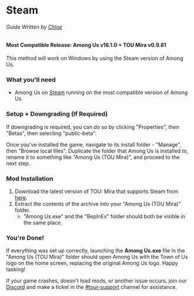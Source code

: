 
# Steam
###### Guide Written by [Chloe](https://totallychloe.carrd.co/)

#### Most Compatible Release: Among Us v16.1.0 + TOU Mira v0.9.81

This method will work on Windows by using the Steam version of Among Us.

### What you'll need

- Among Us on [Steam](https://store.steampowered.com/app/945360) running on the most compatible version of Among Us

### Setup + Downgrading (If Required)

If downgrading is required, you can do so by clicking "Properties", then "Betas", then selecting "public-beta".

Once you've installed the game, navigate to its install folder - "Manage", then "Browse local files".
Duplicate the folder that Among Us is installed to, rename it to something like "Among Us (TOU Mira)", and proceed to the next step.

### Mod Installation

1. Download the latest version of TOU: Mira that supports Steam from [here](https://github.com/AU-Avengers/TOU-Mira/releases/latest).
2. Extract the contents of the archive into your "Among Us (TOU Mira)" folder.
    - "Among Us.exe" and the "BepInEx" folder should both be visible in the same place.

### You're Done!

If everything was set up correctly, launching the **Among Us.exe** file in the "Among Us (TOU Mira)" folder should open Among Us with the Town of Us logo on the home screen, replacing the original Among Us logo. Happy tasking!

If your game crashes, doesn't load mods, or another issue occurs, join our [Discord](https://discord.gg/ugyc4EVUYZ) and make a ticket in the [#tour-support](https://discord.com/channels/890249154402586734/900986905154453504) channel for assistance.